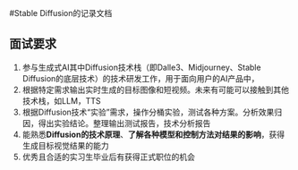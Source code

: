 #Stable Diffusion的记录文档

## 面试要求
1. 参与生成式AI其中Diffusion技术栈（即Dalle3、Midjourney、Stable Diffusion的底层技术）的技术研发工作，用于面向用户的AI产品中，
2. 根据特定需求输出实时生成的目标图像和短视频。未来有可能可以接触到其他技术栈，如LLM，TTS
3. 根据Diffusion技术“实验”需求，操作分桶实验，测试各种方案。分析效果归因，得出实验结论。整理输出测试报告，技术分析报告
4. 能熟悉**Diffusion的技术原理**、**了解各种模型和控制方法对结果的影响**，获得生成目标视觉结果的能力
5. 优秀且合适的实习生毕业后有获得正式职位的机会
